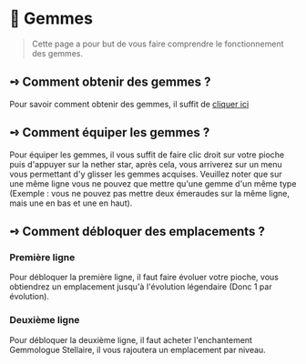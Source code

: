 # 💍 Gemmes
>Cette page a pour but de vous faire comprendre le fonctionnement des gemmes.

## **➺** Comment obtenir des gemmes ?
Pour savoir comment obtenir des gemmes, il suffit de [cliquer ici](/rsc/objects.md)

## **➺** Comment équiper les gemmes ?
 Pour équiper les gemmes, il vous suffit de faire clic droit sur votre pioche puis d'appuyer sur la nether star, après cela, vous arriverez sur un menu vous permettant d'y glisser les gemmes acquises. Veuillez noter que sur une même ligne vous ne pouvez que mettre qu'une gemme d'un même type (Exemple : vous ne pouvez pas mettre deux émeraudes sur la même ligne, mais une en bas et une en haut).

## **➺** Comment débloquer des emplacements ?
### Première ligne
Pour débloquer la première ligne, il faut faire évoluer votre pioche, vous obtiendrez un emplacement jusqu'à l'évolution légendaire (Donc 1 par évolution).
### Deuxième ligne
Pour débloquer la deuxième ligne, il faut acheter l'enchantement Gemmologue Stellaire, il vous rajoutera un emplacement par niveau.
